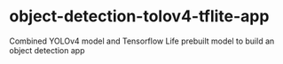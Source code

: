 # object-detection-tolov4-tflite-app
Combined YOLOv4 model and Tensorflow Life prebuilt model to build an object detection app
